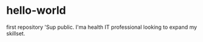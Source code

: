 # hello-world
first repository
'Sup public. I'ma health IT professional looking to expand my skillset.
